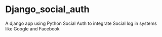 # Django_social_auth
A django app using Python Social Auth to integrate Social log in systems like Google and Facebook

